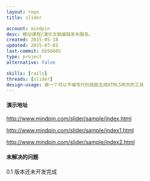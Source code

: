 ```yaml
---
layout: repo
title: slider

account: mindpin
desc: 移动课程/演示文稿编辑发布服务。
created: 2015-05-18
updated: 2015-07-03
last-commit: bb5b685
type: project
alternative: false

skills: [rails]
threads: [slider]
design-usage: 做一个可以不编写代码就能生成HTML5网页的工具
---
```


#### 演示地址
http://www.mindpin.com/slider/sample/index.html

http://www.mindpin.com/slider/sample/index1.html

http://www.mindpin.com/slider/sample/index2.html

#### 未解决的问题
0.1 版本还未开发完成
